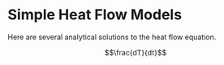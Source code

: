 # Simple Heat Flow Models

Here are several analytical solutions to the heat flow equation.

$$\frac{dT}{dt}$$


